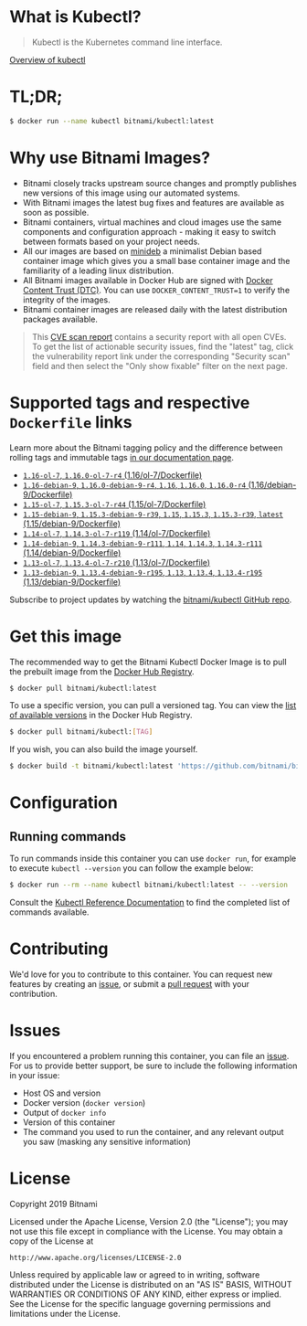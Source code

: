 
# What is Kubectl?

> Kubectl is the Kubernetes command line interface.

[Overview of kubectl](https://kubernetes.io/docs/reference/kubectl/overview/)

# TL;DR;

```bash
$ docker run --name kubectl bitnami/kubectl:latest
```

# Why use Bitnami Images?

* Bitnami closely tracks upstream source changes and promptly publishes new versions of this image using our automated systems.
* With Bitnami images the latest bug fixes and features are available as soon as possible.
* Bitnami containers, virtual machines and cloud images use the same components and configuration approach - making it easy to switch between formats based on your project needs.
* All our images are based on [minideb](https://github.com/bitnami/minideb) a minimalist Debian based container image which gives you a small base container image and the familiarity of a leading linux distribution.
* All Bitnami images available in Docker Hub are signed with [Docker Content Trust (DTC)](https://docs.docker.com/engine/security/trust/content_trust/). You can use `DOCKER_CONTENT_TRUST=1` to verify the integrity of the images.
* Bitnami container images are released daily with the latest distribution packages available.


> This [CVE scan report](https://quay.io/repository/bitnami/kubectl?tab=tags) contains a security report with all open CVEs. To get the list of actionable security issues, find the "latest" tag, click the vulnerability report link under the corresponding "Security scan" field and then select the "Only show fixable" filter on the next page.

# Supported tags and respective `Dockerfile` links

Learn more about the Bitnami tagging policy and the difference between rolling tags and immutable tags [in our documentation page](https://docs.bitnami.com/containers/how-to/understand-rolling-tags-containers/).


* [`1.16-ol-7`, `1.16.0-ol-7-r4` (1.16/ol-7/Dockerfile)](https://github.com/bitnami/bitnami-docker-kubectl/blob/1.16.0-ol-7-r4/1.16/ol-7/Dockerfile)
* [`1.16-debian-9`, `1.16.0-debian-9-r4`, `1.16`, `1.16.0`, `1.16.0-r4` (1.16/debian-9/Dockerfile)](https://github.com/bitnami/bitnami-docker-kubectl/blob/1.16.0-debian-9-r4/1.16/debian-9/Dockerfile)
* [`1.15-ol-7`, `1.15.3-ol-7-r44` (1.15/ol-7/Dockerfile)](https://github.com/bitnami/bitnami-docker-kubectl/blob/1.15.3-ol-7-r44/1.15/ol-7/Dockerfile)
* [`1.15-debian-9`, `1.15.3-debian-9-r39`, `1.15`, `1.15.3`, `1.15.3-r39`, `latest` (1.15/debian-9/Dockerfile)](https://github.com/bitnami/bitnami-docker-kubectl/blob/1.15.3-debian-9-r39/1.15/debian-9/Dockerfile)
* [`1.14-ol-7`, `1.14.3-ol-7-r119` (1.14/ol-7/Dockerfile)](https://github.com/bitnami/bitnami-docker-kubectl/blob/1.14.3-ol-7-r119/1.14/ol-7/Dockerfile)
* [`1.14-debian-9`, `1.14.3-debian-9-r111`, `1.14`, `1.14.3`, `1.14.3-r111` (1.14/debian-9/Dockerfile)](https://github.com/bitnami/bitnami-docker-kubectl/blob/1.14.3-debian-9-r111/1.14/debian-9/Dockerfile)
* [`1.13-ol-7`, `1.13.4-ol-7-r210` (1.13/ol-7/Dockerfile)](https://github.com/bitnami/bitnami-docker-kubectl/blob/1.13.4-ol-7-r210/1.13/ol-7/Dockerfile)
* [`1.13-debian-9`, `1.13.4-debian-9-r195`, `1.13`, `1.13.4`, `1.13.4-r195` (1.13/debian-9/Dockerfile)](https://github.com/bitnami/bitnami-docker-kubectl/blob/1.13.4-debian-9-r195/1.13/debian-9/Dockerfile)

Subscribe to project updates by watching the [bitnami/kubectl GitHub repo](https://github.com/bitnami/bitnami-docker-kubectl).

# Get this image

The recommended way to get the Bitnami Kubectl Docker Image is to pull the prebuilt image from the [Docker Hub Registry](https://hub.docker.com/r/bitnami/kubectl).

```bash
$ docker pull bitnami/kubectl:latest
```

To use a specific version, you can pull a versioned tag. You can view the [list of available versions](https://hub.docker.com/r/bitnami/kubectl/tags/) in the Docker Hub Registry.

```bash
$ docker pull bitnami/kubectl:[TAG]
```

If you wish, you can also build the image yourself.

```bash
$ docker build -t bitnami/kubectl:latest 'https://github.com/bitnami/bitnami-docker-kubectl.git#master:1.15/debian-9'
```

# Configuration

## Running commands

To run commands inside this container you can use `docker run`, for example to execute `kubectl --version` you can follow the example below:

```bash
$ docker run --rm --name kubectl bitnami/kubectl:latest -- --version
```

Consult the [Kubectl Reference Documentation](https://kubernetes.io/docs/reference/generated/kubectl/kubectl-commands) to find the completed list of commands available.

# Contributing

We'd love for you to contribute to this container. You can request new features by creating an [issue](https://github.com/bitnami/bitnami-docker-kubectl/issues), or submit a [pull request](https://github.com/bitnami/bitnami-docker-kubectl/pulls) with your contribution.

# Issues

If you encountered a problem running this container, you can file an [issue](https://github.com/bitnami/bitnami-docker-kubectl/issues). For us to provide better support, be sure to include the following information in your issue:

- Host OS and version
- Docker version (`docker version`)
- Output of `docker info`
- Version of this container
- The command you used to run the container, and any relevant output you saw (masking any sensitive information)

# License

Copyright 2019 Bitnami

Licensed under the Apache License, Version 2.0 (the "License");
you may not use this file except in compliance with the License.
You may obtain a copy of the License at

    http://www.apache.org/licenses/LICENSE-2.0

Unless required by applicable law or agreed to in writing, software
distributed under the License is distributed on an "AS IS" BASIS,
WITHOUT WARRANTIES OR CONDITIONS OF ANY KIND, either express or implied.
See the License for the specific language governing permissions and
limitations under the License.

